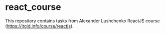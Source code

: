 # react_course
This repository contains tasks from Alexander Lushchenko ReactJS course (https://itgid.info/course/reactjs).
